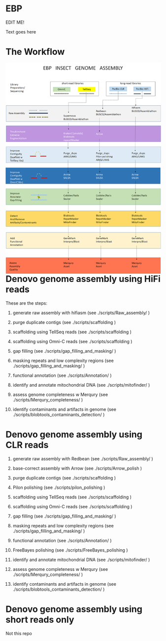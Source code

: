 # EBP
EDIT ME!

Text goes here

# The Workflow

<p>
<img align="left" src="./docs/EBP_Workflow_1.png" />

</br></br></br>
</p>



# Denovo genome assembly using HiFi reads

These are the steps:


1. generate raw assembly with hifiasm  (see ./scripts/Raw_assembly/ )

2. purge duplicate contigs (see ./scripts/scaffolding )

3. scaffolding using TellSeq reads (see ./scripts/scaffolding )

4. scaffolding using Omni-C reads (see ./scripts/scaffolding )

5. gap filling (see ./scripts/gap_filling_and_masking/ )

6. masking repeats and low complexity regions (see ./scripts/gap_filling_and_masking/ )

7. functional annotation (see ./scripts/Annotation/ )

8. identify and annotate mitochondrial DNA (see ./scripts/mitofinder/ )

9. assess genome completeness w Merqury (see ./scripts/Merqury_completeness/ )

10. identify contaminants and artifacts in genome (see ./scripts/blobtools_contaminants_detection/ )



# Denovo genome assembly using CLR reads

1. generate raw assembly with Redbean  (see ./scripts/Raw_assembly/ )

2. base-correct assembly with Arrow (see ./scripts/Arrow_polish )

3. purge duplicate contigs (see ./scripts/scaffolding )

4. Pilon polishing (see ./scripts/pilon_polishing )

5. scaffolding using TellSeq reads (see ./scripts/scaffolding )

6. scaffolding using Omni-C reads (see ./scripts/scaffolding )

7. gap filling (see ./scripts/gap_filling_and_masking/ )

8. masking repeats and low complexity regions (see ./scripts/gap_filling_and_masking/ )

9. functional annotation (see ./scripts/Annotation/ )

10. FreeBayes polishing (see ./scripts/FreeBayes_polishing )

11. identify and annotate mitochondrial DNA (see ./scripts/mitofinder/ )

12. assess genome completeness w Merqury (see ./scripts/Merqury_completeness/ )

13. identify contaminants and artifacts in genome (see ./scripts/blobtools_contaminants_detection/ )



# Denovo genome assembly using short reads only

Not this repo